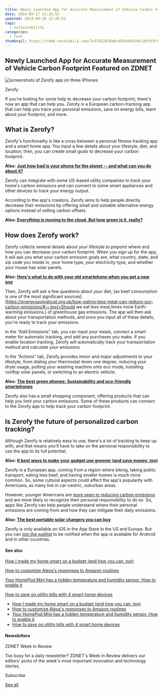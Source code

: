 ```yaml
---
title: Newly Launched App for Accurate Measurement of Vehicle Carbon Footprint Featured on ZDNET
date: 2024-09-17 21:25:52
updated: 2024-09-20 12:26:52
tags:
  - sustainability
categories:
  - tech
thumbnail: https://thmb.techidaily.com/7e37922976a0cd02bd45d34c10fef6f069d63ae07942af07cd489ff374cb4abd.png
---
```


## Newly Launched App for Accurate Measurement of Vehicle Carbon Footprint Featured on ZDNET

![screenshots of Zerofy app on three iPhones](https://www.zdnet.com/a/img/resize/4302e6e4f197658f4671bde0ba2b16e476fad72d/2023/04/20/c951f512-6471-4aad-a585-5e2332c5e98b/zerofyfinished.jpg?auto=webp&width=1280)

Zerofy

If you're looking for some help to decrease your carbon footprint, there's now an app that can help you. Zerofy is a European carbon-tracking app that can help you trace your personal emissions, save on energy bills, learn about your footprint, and more. 

## What is Zerofy?

Zerofy's functionality is like a cross between a personal fitness tracking app and a smart home app. You input a few details about your lifestyle, diet, and location; then, you can create small goals to decrease your carbon footprint. 

**Also:** [**Just how bad is your phone for the planet -- and what can you do about it?**](https://www.zdnet.com/article/just-how-bad-is-your-phone-for-the-planet-and-what-can-you-do-about-it/)

Zerofy can integrate with some US-based utility companies to track your home's carbon emissions and can connect to some smart appliances and other devices to track your energy output. 

According to the app's creators, Zerofy aims to help people directly decrease their emissions by offering small and sizeable alternative energy options instead of selling carbon offsets.

**Also:** [**Everything is moving to the cloud. But how green is it, really?**](https://www.zdnet.com/article/everything-is-moving-to-the-cloud-but-how-green-is-it-really/)

## How does Zerofy work?

Zerofy collects several details about your lifestyle to pinpoint where and how you can decrease your carbon footprint. When you sign up for the app, it will ask you what your carbon emission goals are, what country, state, and zip code you reside in, your home type, your electricity type, and whether your house has solar panels.

**Also:** [**Here's what to do with your old smartphone when you get a new one**](https://www.zdnet.com/home-and-office/sustainability/you-just-got-a-new-smartphone-heres-what-to-do-with-your-old-one/)

Then, Zerofy will ask a few questions about your diet, [as beef consumption is one of the most significant sources](https://energysavingtrust.org.uk/how-eating-less-meat-can-reduce-our-carbon-emissions/#:~:text=Should we eat less meat,times more Earth-warming emissions.) of greenhouse gas emissions. The app will then ask about your transportation methods, and once you input all of these details, you're ready to track your emissions.

In the "Add Emissions" tab, you can input your meals, connect a smart meter for automatic tracking, and add any purchases you make. If you enable location tracking, Zerofy will automatically track your transportation method and calculate your emissions. 

In the "Actions" tab, Zerofy provides minor and major adjustments to your lifestyle, from dialing your thermostat down one degree, reducing your dryer usage, putting your washing machine onto eco mode, installing rooftop solar panels, or switching to an electric vehicle. 

**Also:** [**The best green phones: Sustainability and eco-friendly smartphones**](https://www.zdnet.com/home-and-office/sustainability/best-green-phone/)

Zerofy also has a small shopping component, offering products that can help you limit your carbon emissions. Some of these products can connect to the Zerofy app to help track your carbon footprint.

## Is Zerofy the future of personalized carbon tracking?

Although Zerofy is relatively easy to use, there's a lot of tracking to keep up with, and that means you'll have to take on the personal responsibility to use the app to its full potential. 

**Also:** [**6 best ways to make your gadget use greener (and save money, too)**](https://www.zdnet.com/home-and-office/sustainability/6-best-ways-to-make-your-gadget-use-greener-and-save-money-too/)

Zerofy is a European app, coming from a region where biking, taking public transport, eating less beef, and having smaller homes is much more common. So, some cultural aspects could affect the app's popularity with Americans, as many live in car-centric, suburban areas.

However, younger Americans are [more open to reducing carbon emissions](https://www.pewresearch.org/fact-tank/2023/04/18/for-earth-day-key-facts-about-americans-views-of-climate-change-and-renewable-energy/) and are more likely to recognize their personal responsibility to do so. So, apps like Zerofy can help people understand where their personal emissions are coming from and how they can mitigate their daily emissions.

**Also:** [**The best portable solar chargers you can buy**](https://www.zdnet.com/article/best-portable-solar-charger/)

Zerofy is only available on iOS in the App Store in the US and Europe. But you can [join the waitlist](https://www.zerofy.net/waitlist.html) to be notified when the app is available for Android and in other countries. 

#### See also

[How I made my home smart on a budget (and how you can, too)](https://www.zdnet.com/article/how-i-made-my-home-smart-on-a-budget-and-how-you-can-too/ "How I made my home smart on a budget (and how you can, too)")

[How to customize Alexa's responses to Amazon routines](https://www.zdnet.com/article/how-to-customize-alexas-responses-to-routines/ "How to customize Alexa's responses to Amazon routines")

[Your HomePod Mini has a hidden temperature and humidity sensor. How to enable it](https://www.zdnet.com/article/how-to-enable-the-temperature-and-humidity-sensor-on-homepod-mini/ "Your HomePod Mini has a hidden temperature and humidity sensor. How to enable it")

[How to save on utility bills with 4 smart home devices](https://www.zdnet.com/article/how-to-save-on-utility-bills-with-4-smart-home-devices/ "How to save on utility bills with 4 smart home devices")

* [How I made my home smart on a budget (and how you can, too)](https://www.zdnet.com/article/how-i-made-my-home-smart-on-a-budget-and-how-you-can-too/ "How I made my home smart on a budget (and how you can, too)")
* [How to customize Alexa's responses to Amazon routines](https://www.zdnet.com/article/how-to-customize-alexas-responses-to-routines/ "How to customize Alexa's responses to Amazon routines")
* [Your HomePod Mini has a hidden temperature and humidity sensor. How to enable it](https://www.zdnet.com/article/how-to-enable-the-temperature-and-humidity-sensor-on-homepod-mini/ "Your HomePod Mini has a hidden temperature and humidity sensor. How to enable it")
* [How to save on utility bills with 4 smart home devices](https://www.zdnet.com/article/how-to-save-on-utility-bills-with-4-smart-home-devices/ "How to save on utility bills with 4 smart home devices")

#### Newsletters

ZDNET Week in Review

Too busy for a daily newsletter? ZDNET's Week in Review delivers our editors' picks of the week's most important innovation and technology stories.

 Subscribe

[See all](https://www.zdnet.com/newsletters/)

<ins class="adsbygoogle"
     style="display:block"
     data-ad-format="autorelaxed"
     data-ad-client="ca-pub-7571918770474297"
     data-ad-slot="1223367746"></ins>



<ins class="adsbygoogle"
     style="display:block"
     data-ad-client="ca-pub-7571918770474297"
     data-ad-slot="8358498916"
     data-ad-format="auto"
     data-full-width-responsive="true"></ins>

